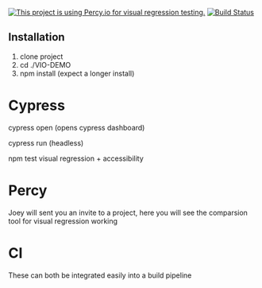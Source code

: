 [![This project is using Percy.io for visual regression testing.](https://percy.io/static/images/percy-badge.svg)](https://percy.io/Joey-G/VIO-DEMO)
[![Build Status](https://travis-ci.org/josephgroark/vio-demo.svg?branch=tutorial-example)](https://travis-ci.org/josephgroark/vio-demo)

## Installation

1. clone project
2. cd ./VIO-DEMO
3. npm install (expect a longer install)

# Cypress
cypress open
(opens cypress dashboard)

cypress run
(headless)

npm test
visual regression + accessibility

# Percy
Joey will sent you an invite to a project, here you will see the comparsion tool for visual regression working

# CI 
These can both be integrated easily into a build pipeline


